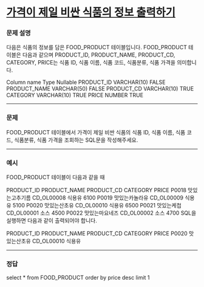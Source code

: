 # [가격이 제일 비싼 식품의 정보 출력하기](https://school.programmers.co.kr/learn/courses/30/lessons/131115)

### 문제 설명

다음은 식품의 정보를 담은 FOOD_PRODUCT 테이블입니다. FOOD_PRODUCT 테이블은 다음과 같으며 PRODUCT_ID, PRODUCT_NAME, PRODUCT_CD, CATEGORY, PRICE는 식품 ID, 식품 이름, 식품 코드, 식품분류, 식품 가격을 의미합니다.

Column name Type Nullable
PRODUCT_ID VARCHAR(10) FALSE
PRODUCT_NAME VARCHAR(50) FALSE
PRODUCT_CD VARCHAR(10) TRUE
CATEGORY VARCHAR(10) TRUE
PRICE NUMBER TRUE

---

### 문제

FOOD_PRODUCT 테이블에서 가격이 제일 비싼 식품의 식품 ID, 식품 이름, 식품 코드, 식품분류, 식품 가격을 조회하는 SQL문을 작성해주세요.

---

### 예시

FOOD_PRODUCT 테이블이 다음과 같을 때

PRODUCT_ID PRODUCT_NAME PRODUCT_CD CATEGORY PRICE
P0018 맛있는고추기름 CD_OL00008 식용유 6100
P0019 맛있는카놀라유 CD_OL00009 식용유 5100
P0020 맛있는산초유 CD_OL00010 식용유 6500
P0021 맛있는케첩 CD_OL00001 소스 4500
P0022 맛있는마요네즈 CD_OL00002 소스 4700
SQL을 실행하면 다음과 같이 출력되어야 합니다.

PRODUCT_ID PRODUCT_NAME PRODUCT_CD CATEGORY PRICE
P0020 맛있는산초유 CD_OL00010 식용유

---

### 정답

select *
from FOOD_PRODUCT
order by price desc
limit 1